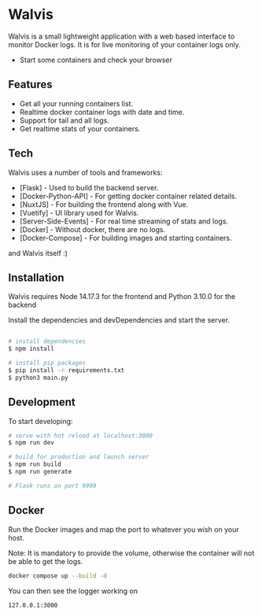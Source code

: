 # Walvis

Walvis is a small lightweight application with a web based interface to monitor Docker logs. It is for live monitoring of your container logs only.

- Start some containers and check your browser

## Features

- Get all your running containers list.
- Realtime docker container logs with date and time.
- Support for tail and all logs.
- Get realtime stats of your containers.

## Tech

Walvis uses a number of tools and frameworks:

- [Flask] - Used to build the backend server.
- [Docker-Python-API] - For getting docker container related details.
- [NuxtJS] - For building the frontend along with Vue.
- [Vuetify] - UI library used for Walvis.
- [Server-Side-Events] - For real time streaming of stats and logs.
- [Docker] - Without docker, there are no logs.
- [Docker-Compose] - For building images and starting containers.

and Walvis itself :)

## Installation

Walvis requires Node 14.17.3 for the frontend and Python 3.10.0 for the backend

Install the dependencies and devDependencies and start the server.

```bash

# install dependencies
$ npm install

# install pip packages
$ pip install -r requirements.txt
$ python3 main.py

```


## Development

To start developing:

```sh
# serve with hot reload at localhost:3000
$ npm run dev

# build for production and launch server
$ npm run build
$ npm run generate

# Flask runs on port 9999
```

## Docker


Run the Docker images and map the port to whatever you wish on
your host.

Note: It is mandatory to provide the volume, otherwise the container will not be able to get the logs.

```sh
docker compose up --build -d
```

You can then see the logger working on 

```sh
127.0.0.1:3000
```

